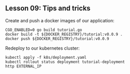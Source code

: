 ## Lesson 09: Tips and tricks

Create and push a docker images of our application:
```
CGO_ENABLED=0 go build tutorial.go
docker build -t ${DOCKER_REGISTRY}/tutorial:v0.0.9 .
docker push ${DOCKER_REGISTRY}/tutorial:v0.0.9
```

Redeploy to our kubernetes cluster:
```
kubectl apply -f k8s/deployment.yaml
kubectl rollout status deployment tutorial-deployment
http EXTERNAL_IP
```
